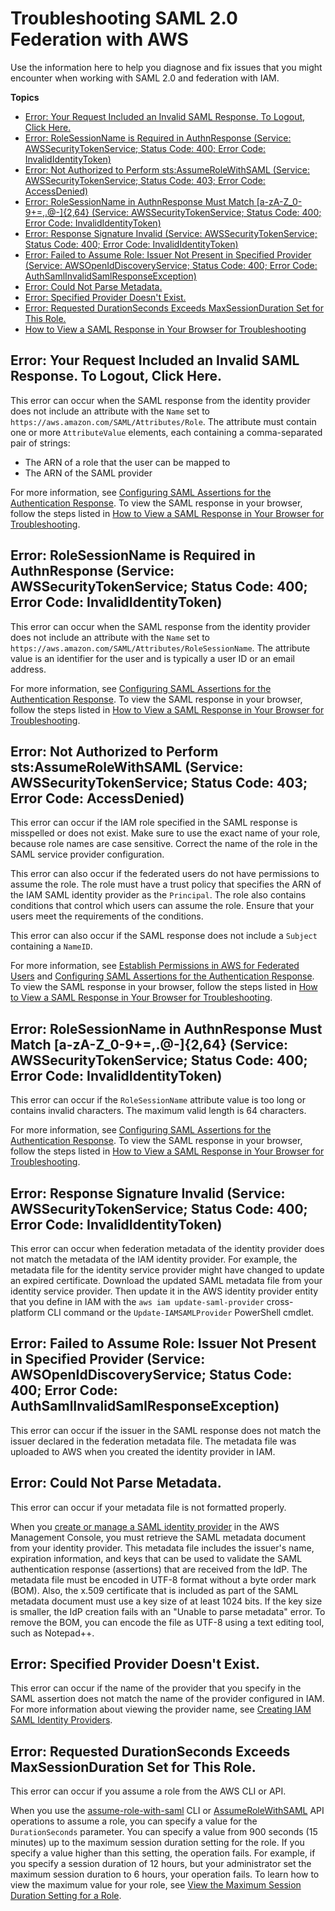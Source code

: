 # Troubleshooting SAML 2\.0 Federation with AWS<a name="troubleshoot_saml"></a>

Use the information here to help you diagnose and fix issues that you might encounter when working with SAML 2\.0 and federation with IAM\.

**Topics**
+ [Error: Your Request Included an Invalid SAML Response\. To Logout, Click Here\.](#troubleshoot_saml_invalid-response)
+ [Error: RoleSessionName is Required in AuthnResponse \(Service: AWSSecurityTokenService; Status Code: 400; Error Code: InvalidIdentityToken\)](#troubleshoot_saml_missing-rolesessionname)
+ [Error: Not Authorized to Perform sts:AssumeRoleWithSAML \(Service: AWSSecurityTokenService; Status Code: 403; Error Code: AccessDenied\)](#troubleshoot_saml_missing-role)
+ [Error: RoleSessionName in AuthnResponse Must Match \[a\-zA\-Z\_0\-9\+=,\.@\-\]\{2,64\} \(Service: AWSSecurityTokenService; Status Code: 400; Error Code: InvalidIdentityToken\)](#troubleshoot_saml_invalid-rolesessionname)
+ [Error: Response Signature Invalid \(Service: AWSSecurityTokenService; Status Code: 400; Error Code: InvalidIdentityToken\)](#troubleshoot_saml_invalid-metadata)
+ [Error: Failed to Assume Role: Issuer Not Present in Specified Provider \(Service: AWSOpenIdDiscoveryService; Status Code: 400; Error Code: AuthSamlInvalidSamlResponseException\)](#troubleshoot_saml_issuer-mismatch)
+ [Error: Could Not Parse Metadata\.](#troubleshoot_saml_issuer-metadata)
+ [Error: Specified Provider Doesn't Exist\.](#troubleshoot_saml_provider-doesnotexist)
+ [Error: Requested DurationSeconds Exceeds MaxSessionDuration Set for This Role\.](#troubleshoot_saml_duration-exceeds)
+ [How to View a SAML Response in Your Browser for Troubleshooting](troubleshoot_saml_view-saml-response.md)

## Error: Your Request Included an Invalid SAML Response\. To Logout, Click Here\.<a name="troubleshoot_saml_invalid-response"></a>

This error can occur when the SAML response from the identity provider does not include an attribute with the `Name` set to `https://aws.amazon.com/SAML/Attributes/Role`\. The attribute must contain one or more `AttributeValue` elements, each containing a comma\-separated pair of strings:
+ The ARN of a role that the user can be mapped to
+ The ARN of the SAML provider

For more information, see [Configuring SAML Assertions for the Authentication Response](id_roles_providers_create_saml_assertions.md)\. To view the SAML response in your browser, follow the steps listed in [How to View a SAML Response in Your Browser for Troubleshooting](troubleshoot_saml_view-saml-response.md)\.

## Error: RoleSessionName is Required in AuthnResponse \(Service: AWSSecurityTokenService; Status Code: 400; Error Code: InvalidIdentityToken\)<a name="troubleshoot_saml_missing-rolesessionname"></a>

This error can occur when the SAML response from the identity provider does not include an attribute with the `Name` set to `https://aws.amazon.com/SAML/Attributes/RoleSessionName`\. The attribute value is an identifier for the user and is typically a user ID or an email address\.

For more information, see [Configuring SAML Assertions for the Authentication Response](id_roles_providers_create_saml_assertions.md)\. To view the SAML response in your browser, follow the steps listed in [How to View a SAML Response in Your Browser for Troubleshooting](troubleshoot_saml_view-saml-response.md)\.

## Error: Not Authorized to Perform sts:AssumeRoleWithSAML \(Service: AWSSecurityTokenService; Status Code: 403; Error Code: AccessDenied\)<a name="troubleshoot_saml_missing-role"></a>

This error can occur if the IAM role specified in the SAML response is misspelled or does not exist\. Make sure to use the exact name of your role, because role names are case sensitive\. Correct the name of the role in the SAML service provider configuration\.

This error can also occur if the federated users do not have permissions to assume the role\. The role must have a trust policy that specifies the ARN of the IAM SAML identity provider as the `Principal`\. The role also contains conditions that control which users can assume the role\. Ensure that your users meet the requirements of the conditions\.

This error can also occur if the SAML response does not include a `Subject` containing a `NameID`\.

For more information, see [Establish Permissions in AWS for Federated Users](https://docs.aws.amazon.com/STS/latest/UsingSTS/STSMgmtConsole-SAML.html#configuring-role) and [Configuring SAML Assertions for the Authentication Response](id_roles_providers_create_saml_assertions.md)\. To view the SAML response in your browser, follow the steps listed in [How to View a SAML Response in Your Browser for Troubleshooting](troubleshoot_saml_view-saml-response.md)\.

## Error: RoleSessionName in AuthnResponse Must Match \[a\-zA\-Z\_0\-9\+=,\.@\-\]\{2,64\} \(Service: AWSSecurityTokenService; Status Code: 400; Error Code: InvalidIdentityToken\)<a name="troubleshoot_saml_invalid-rolesessionname"></a>

This error can occur if the `RoleSessionName` attribute value is too long or contains invalid characters\. The maximum valid length is 64 characters\.

For more information, see [Configuring SAML Assertions for the Authentication Response](id_roles_providers_create_saml_assertions.md)\. To view the SAML response in your browser, follow the steps listed in [How to View a SAML Response in Your Browser for Troubleshooting](troubleshoot_saml_view-saml-response.md)\.

## Error: Response Signature Invalid \(Service: AWSSecurityTokenService; Status Code: 400; Error Code: InvalidIdentityToken\)<a name="troubleshoot_saml_invalid-metadata"></a>

This error can occur when federation metadata of the identity provider does not match the metadata of the IAM identity provider\. For example, the metadata file for the identity service provider might have changed to update an expired certificate\. Download the updated SAML metadata file from your identity service provider\. Then update it in the AWS identity provider entity that you define in IAM with the `aws iam update-saml-provider` cross\-platform CLI command or the `Update-IAMSAMLProvider` PowerShell cmdlet\.

## Error: Failed to Assume Role: Issuer Not Present in Specified Provider \(Service: AWSOpenIdDiscoveryService; Status Code: 400; Error Code: AuthSamlInvalidSamlResponseException\)<a name="troubleshoot_saml_issuer-mismatch"></a>

This error can occur if the issuer in the SAML response does not match the issuer declared in the federation metadata file\. The metadata file was uploaded to AWS when you created the identity provider in IAM\.

## Error: Could Not Parse Metadata\.<a name="troubleshoot_saml_issuer-metadata"></a>

This error can occur if your metadata file is not formatted properly\. 

When you [create or manage a SAML identity provider](id_roles_providers_create_saml.md#idp-manage-identityprovider-console) in the AWS Management Console, you must retrieve the SAML metadata document from your identity provider\. This metadata file includes the issuer's name, expiration information, and keys that can be used to validate the SAML authentication response \(assertions\) that are received from the IdP\. The metadata file must be encoded in UTF\-8 format without a byte order mark \(BOM\)\. Also, the x\.509 certificate that is included as part of the SAML metadata document must use a key size of at least 1024 bits\. If the key size is smaller, the IdP creation fails with an "Unable to parse metadata" error\. To remove the BOM, you can encode the file as UTF\-8 using a text editing tool, such as Notepad\+\+\.

## Error: Specified Provider Doesn't Exist\.<a name="troubleshoot_saml_provider-doesnotexist"></a>

This error can occur if the name of the provider that you specify in the SAML assertion does not match the name of the provider configured in IAM\. For more information about viewing the provider name, see [Creating IAM SAML Identity Providers](id_roles_providers_create_saml.md)\.

## Error: Requested DurationSeconds Exceeds MaxSessionDuration Set for This Role\.<a name="troubleshoot_saml_duration-exceeds"></a>

This error can occur if you assume a role from the AWS CLI or API\. 

When you use the [assume\-role\-with\-saml](https://docs.aws.amazon.com/cli/latest/reference/sts/assume-role-with-saml.html) CLI or [AssumeRoleWithSAML](https://docs.aws.amazon.com/STS/latest/APIReference/API_AssumeRoleWithSAML.html) API operations to assume a role, you can specify a value for the `DurationSeconds` parameter\. You can specify a value from 900 seconds \(15 minutes\) up to the maximum session duration setting for the role\. If you specify a value higher than this setting, the operation fails\. For example, if you specify a session duration of 12 hours, but your administrator set the maximum session duration to 6 hours, your operation fails\. To learn how to view the maximum value for your role, see [View the Maximum Session Duration Setting for a Role](id_roles_use.md#id_roles_use_view-role-max-session)\. 